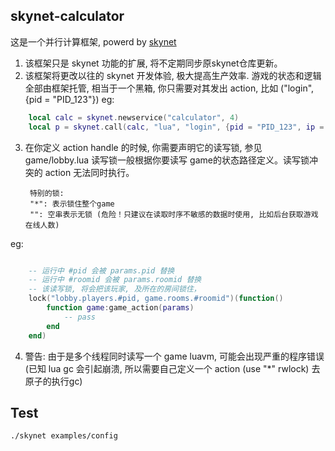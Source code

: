 ## skynet-calculator

这是一个并行计算框架, powerd by [skynet](https://github.com/cloudwu/skynet)

1. 该框架只是 skynet 功能的扩展, 将不定期同步原skynet仓库更新。
2. 该框架将更改以往的 skynet 开发体验, 极大提高生产效率. 
	游戏的状态和逻辑全部由框架托管, 相当于一个黑箱, 你只需要对其发出 action, 比如 ("login", {pid = "PID_123"})
eg:
```lua
	local calc = skynet.newservice("calculator", 4)
	local p = skynet.call(calc, "lua", "login", {pid = "PID_123", ip = "127.0.0.1"})
```

3. 在你定义 action handle 的时候, 你需要声明它的读写锁, 参见 game/lobby.lua
	读写锁一般根据你要读写 game的状态路径定义。读写锁冲突的 action 无法同时执行。

		特别的锁:
		"*": 表示锁住整个game
		"": 空串表示无锁 (危险！只建议在读取时序不敏感的数据时使用, 比如后台获取游戏在线人数)
eg:
```lua

	-- 运行中 #pid 会被 params.pid 替换
	-- 运行中 #roomid 会被 params.roomid 替换
	-- 该读写锁, 将会把该玩家, 及所在的房间锁住，
	lock("lobby.players.#pid, game.rooms.#roomid")(function()
		function game:game_action(params)
			-- pass
		end
	end)
```

4. 警告: 由于是多个线程同时读写一个 game luavm, 可能会出现严重的程序错误
	(已知 lua gc 会引起崩溃, 所以需要自己定义一个 action (use "*" rwlock) 去原子的执行gc)


## Test

```
./skynet examples/config
```